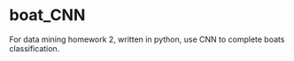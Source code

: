 # boat_CNN
For data mining homework 2, written in python, use CNN to complete boats classification.
